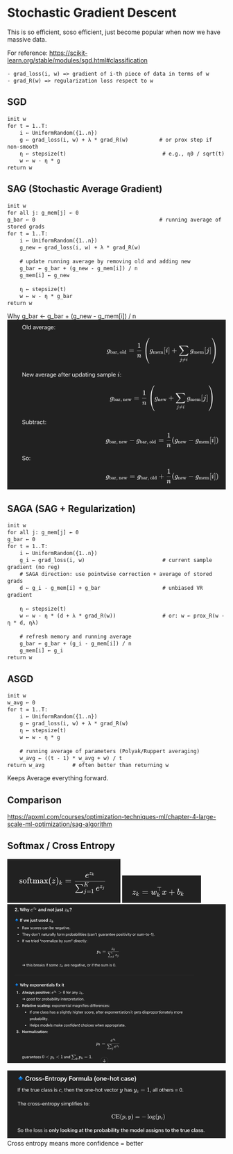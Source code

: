 # Stochastic Gradient Descent
This is so efficient, soso efficient, just become popular when now we have massive data.

For reference: https://scikit-learn.org/stable/modules/sgd.html#classification

```
- grad_loss(i, w) => gradient of i-th piece of data in terms of w
- grad_R(w) => regularization loss respect to w
```

## SGD
```
init w
for t = 1..T:
    i ← UniformRandom({1..n})
    g ← grad_loss(i, w) + λ * grad_R(w)          # or prox step if non-smooth
    η ← stepsize(t)                               # e.g., η0 / sqrt(t)
    w ← w - η * g
return w
```

## SAG (Stochastic Average Gradient)
```
init w
for all j: g_mem[j] ← 0
g_bar ← 0                                        # running average of stored grads
for t = 1..T:
    i ← UniformRandom({1..n})
    g_new ← grad_loss(i, w) + λ * grad_R(w)

    # update running average by removing old and adding new
    g_bar ← g_bar + (g_new - g_mem[i]) / n
    g_mem[i] ← g_new

    η ← stepsize(t)
    w ← w - η * g_bar
return w
```
Why g_bar ← g_bar + (g_new - g_mem[i]) / n
![img.png](img.png)

## SAGA (SAG + Regularization)
```
init w
for all j: g_mem[j] ← 0
g_bar ← 0
for t = 1..T:
    i ← UniformRandom({1..n})
    g_i ← grad_loss(i, w)                         # current sample gradient (no reg)
    # SAGA direction: use pointwise correction + average of stored grads
    d ← g_i - g_mem[i] + g_bar                    # unbiased VR gradient

    η ← stepsize(t)
    w ← w - η * (d + λ * grad_R(w))               # or: w ← prox_R(w - η * d, ηλ)

    # refresh memory and running average
    g_bar ← g_bar + (g_i - g_mem[i]) / n
    g_mem[i] ← g_i
return w
```

## ASGD
```
init w
w_avg ← 0
for t = 1..T:
    i ← UniformRandom({1..n})
    g ← grad_loss(i, w) + λ * grad_R(w)
    η ← stepsize(t)
    w ← w - η * g

    # running average of parameters (Polyak/Ruppert averaging)
    w_avg ← ((t - 1) * w_avg + w) / t
return w_avg         # often better than returning w
```
Keeps Average everything forward.

## Comparison
https://apxml.com/courses/optimization-techniques-ml/chapter-4-large-scale-ml-optimization/sag-algorithm

## Softmax / Cross Entropy
![img_1.png](img_1.png)
![img_2.png](img_2.png)
![img_3.png](img_3.png)

![img_4.png](img_4.png)
Cross entropy means more confidence = better